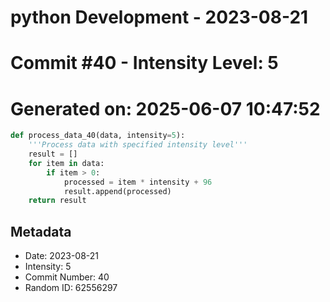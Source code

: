 ﻿# python Development - 2023-08-21
# Commit #40 - Intensity Level: 5
# Generated on: 2025-06-07 10:47:52
```python
def process_data_40(data, intensity=5):
    '''Process data with specified intensity level'''
    result = []
    for item in data:
        if item > 0:
            processed = item * intensity + 96
            result.append(processed)
    return result
```
## Metadata
- Date: 2023-08-21
- Intensity: 5
- Commit Number: 40
- Random ID: 62556297
